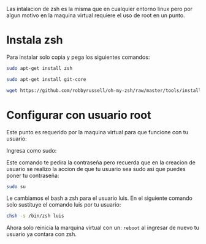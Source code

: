 Las intalacion de zsh es la misma que en cualquier entorno linux pero por algun motivo en la maquina virtual requiere el uso de root en un punto.


# Instala zsh
Para instalar solo copia y pega los siguientes comandos:
```bash
sudo apt-get install zsh
```
```bash
sudo apt-get install git-core
```
```bash
wget https://github.com/robbyrussell/oh-my-zsh/raw/master/tools/install.sh -O - | zsh
```

# Configurar con usuario root

Este punto es requerido por la maquina virtual para que funcione con tu usuario:

Ingresa como sudo:

Este comando te pedira la contraseña pero recuerda que en la creacion de usuario se realizo la accion de que tu usuario sea sudo asi que puedes poner tu contraseña:

```bash
sudo su
```

Le cambiamos el bash a zsh para el usuario luis. En el siguiente comando solo sustituye el comando luis por tu usuario:

```bash
chsh -s /bin/zsh luis
```

Ahora solo reinicia la marquina virtual con un: ``reboot`` al ingresar de nuevo tu usuario ya contara con zsh.
